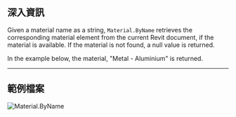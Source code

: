 ## 深入資訊
Given a material name as a string, `Material.ByName` retrieves the corresponding material element from the current Revit document, if the material is available. If the material is not found, a null value is returned.

In the example below, the material, "Metal - Aluminium" is returned.
___
## 範例檔案

![Material.ByName](./Revit.Elements.Material.ByName_img.jpg)
